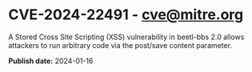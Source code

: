 # CVE-2024-22491 - cve@mitre.org

A Stored Cross Site Scripting (XSS) vulnerability in beetl-bbs 2.0 allows attackers to run arbitrary code via the post/save content parameter.

**Publish date:** 2024-01-16
